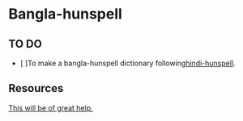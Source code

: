 # Bangla-hunspell
## TO DO
- [ ]To make a bangla-hunspell dictionary following[hindi-hunspell](https://github.com/Shreeshrii/hindi-hunspell).

## Resources
[This will be of great help.](https://nltr.itewb.gov.in/downloads.php)
